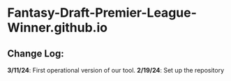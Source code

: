 # Fantasy-Draft-Premier-League-Winner.github.io

## Change Log:
**3/11/24**: First operational version of our tool.
**2/19/24**: Set up the repository
<br><br>